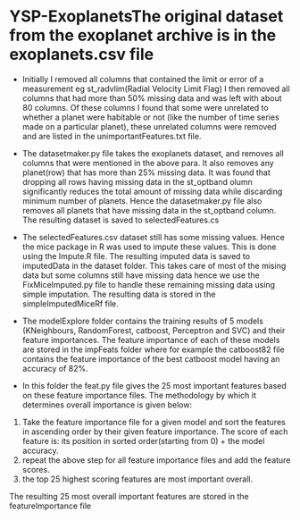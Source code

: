 # YSP-ExoplanetsThe original dataset from the exoplanet archive is in the exoplanets.csv file

 
* Initially I removed all columns that contained the limit or error of a measurement eg st_radvlim(Radial Velocity Limit Flag)
I then removed all columns that had more than 50% missing data and was left with about 80 columns.
Of these columns I found that some were unrelated to whether a planet were habitable or not (like the number of time series made on a particular planet), these unrelated columns were removed and are listed in the unimportantFeatures.txt file.

* The datasetmaker.py file takes the exoplanets dataset, and removes all columns that were mentioned in the above para. It also removes any planet(row) that has more than 25% missing data. It was found that dropping all rows having missing data in the st_optband olumn significantly reduces the total amount of missing data while discarding minimum number of planets. Hence the datasetmaker.py file also removes all planets that have missing data in the st_optband column.
The resulting dataset is saved to selectedFeatures.cs

* The selectedFeatures.csv dataset still has some missing values. Hence the mice package in R was used to impute these values. This is done using the Impute.R file. The resulting imputed data is saved to imputedData in the dataset folder. This takes care of most of the mising data but some columns still have missing data hence we use the FixMiceImputed.py file to handle these remaining missing data using simple imputation. The resulting data is stored in the simpleImputedMiceRf file.

* The modelExplore folder contains the training results of 5 models (KNeighbours, RandomForest, catboost, Perceptron and SVC) and their feature importances. The feature importance of each of these models are stored in the impFeats folder where for example the catboost82 file contains the feature importance of the best catboost model having an accuracy of 82%.

* In this folder the feat.py file gives the 25 most important features based on these feature importance files. The methodology by which it determines overall importance is given below:
1. Take the feature importance file for a given model and sort the features in ascending order by their given feature importance. The score of each feature is:
 its position in sorted order(starting from 0) + the model accuracy.
2. repeat the above step for all feature importance files and add the feature scores. 
3. the top 25 highest scoring features are most important overall.

The resulting 25 most overall important features are stored in the featureImportance file

